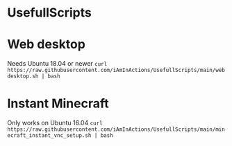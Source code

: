 # UsefullScripts

# Web desktop
Needs Ubuntu 18.04 or newer
``
curl https://raw.githubusercontent.com/iAmInActions/UsefullScripts/main/webdesktop.sh | bash
``

# Instant Minecraft
Only works on Ubuntu 16.04
``
curl https://raw.githubusercontent.com/iAmInActions/UsefullScripts/main/minecraft_instant_vnc_setup.sh | bash
``
